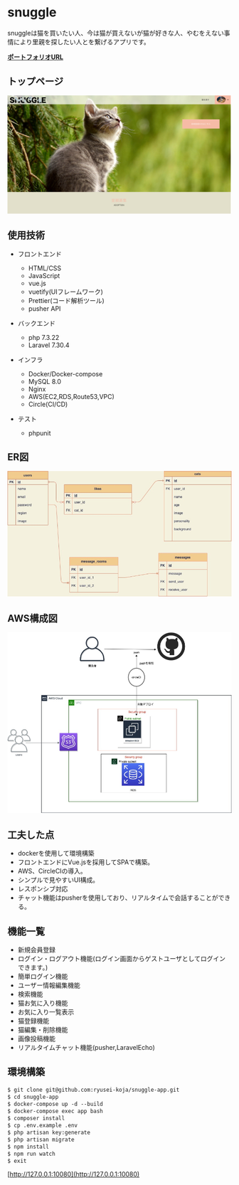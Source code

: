 
# snuggle

snuggleは猫を買いたい人、今は猫が買えないが猫が好きな人、やむをえない事情により里親を探したい人とを繋げるアプリです。

**[ポートフォリオURL](https://portfolio.snuggle-app.com/)**

## トップページ

<p align="center">
<img src="./README-images/toppage.png">
</p>

## 使用技術
* フロントエンド
    * HTML/CSS
    * JavaScript
    * vue.js
    * vuetify(UIフレームワーク)
    * Prettier(コード解析ツール)
    * pusher API

* バックエンド
    * php 7.3.22
    * Laravel 7.30.4

* インフラ
    * Docker/Docker-compose
    * MySQL 8.0
    * Nginx
    * AWS(EC2,RDS,Route53,VPC)
    * Circle(CI/CD)

* テスト
    * phpunit

## ER図
<p align="center">
<img src="./README-images/snuggle-db.jpg">
</p>

## AWS構成図

<p align="center">
<img src="./README-images/snuggle-aws.jpg">
</p>

## 工夫した点
* dockerを使用して環境構築
* フロントエンドにVue.jsを採用してSPAで構築。
* AWS、CircleCIの導入。
* シンプルで見やすいUI構成。
* レスポンシブ対応
* チャット機能はpusherを使用しており、リアルタイムで会話することができる。


## 機能一覧
* 新規会員登録
* ログイン・ログアウト機能(ログイン画面からゲストユーザとしてログインできます。)
* 簡単ログイン機能
* ユーザー情報編集機能
* 検索機能
* 猫お気に入り機能
* お気に入り一覧表示
* 猫登録機能
* 猫編集・削除機能
* 画像投稿機能
* リアルタイムチャット機能(pusher,LaravelEcho)

## 環境構築
```
$ git clone git@github.com:ryusei-koja/snuggle-app.git
$ cd snuggle-app
$ docker-compose up -d --build
$ docker-compose exec app bash
$ composer install
$ cp .env.example .env
$ php artisan key:generate
$ php artisan migrate
$ npm install
$ npm run watch
$ exit
```
[http://127.0.0.1:10080](http://127.0.0.1:10080)
